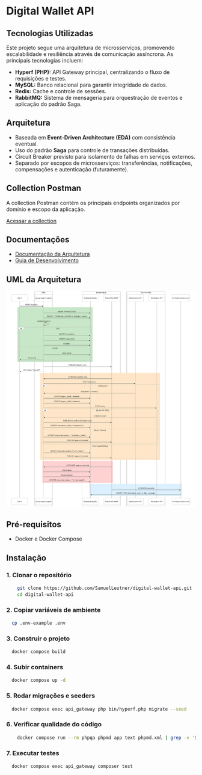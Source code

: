 # Digital Wallet API

## Tecnologias Utilizadas

Este projeto segue uma arquitetura de microsserviços, promovendo escalabilidade e resiliência através de comunicação
assíncrona. As principais tecnologias incluem:

- **Hyperf (PHP):** API Gateway principal, centralizando o fluxo de requisições e testes.
- **MySQL:** Banco relacional para garantir integridade de dados.
- **Redis:** Cache e controle de sessões.
- **RabbitMQ:** Sistema de mensageria para orquestração de eventos e aplicação do padrão Saga.

## Arquitetura

- Baseada em **Event-Driven Architecture (EDA)** com consistência eventual.
- Uso do padrão **Saga** para controle de transações distribuídas.
- Circuit Breaker previsto para isolamento de falhas em serviços externos.
- Separado por escopos de microsserviços: transferências, notificações, compensações e autenticação (futuramente).

## Collection Postman

A collection Postman contém os principais endpoints organizados por domínio e escopo da aplicação.

[Acessar a collection](https://www.postman.com/winter-space-365675/workspace/digital-wallet-api/collection/27150340-decf2260-6581-47a6-b3f0-0cf9928cfd4c?action=share&creator=27150340)

## Documentações

- [Documentação da Arquitetura](docs/ARCHITECTURE.md)
- [Guia de Desenvolvimento](docs/DEVELOPER.md)

## UML da Arquitetura

![UML da arquitetura](docs/project-architecture.png)

## Pré-requisitos

- Docker e Docker Compose

## Instalação

### 1. Clonar o repositório

```bash
    git clone https://github.com/SamuelLeutner/digital-wallet-api.git
    cd digital-wallet-api
```

### 2. Copiar variáveis de ambiente

```bash
  cp .env-example .env
```

### 3. Construir o projeto

```bash
  docker compose build
```

### 4. Subir containers

```bash
  docker compose up -d
```

### 5. Rodar migrações e seeders

```bash
  docker compose exec api_gateway php bin/hyperf.php migrate --seed
```

### 6. Verificar qualidade do código

```bash
    docker compose run --rm phpqa phpmd app text phpmd.xml | grep -v 'Deprecated'
```

### 7. Executar testes

```bash
  docker compose exec api_gateway composer test
```
